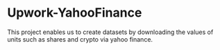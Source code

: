 # Upwork-YahooFinance
This project enables us to create datasets by downloading the values of units such as shares and crypto via yahoo finance.
